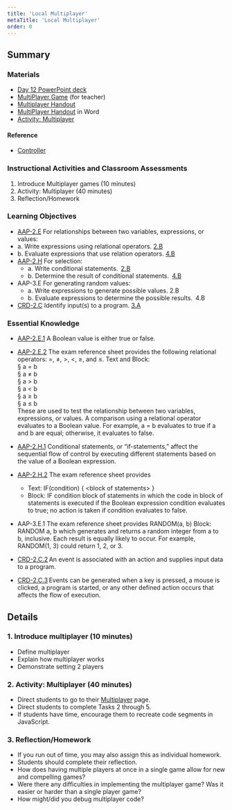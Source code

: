 ```yaml
---
title: 'Local Multiplayer'
metaTitle: 'Local Multiplayer'
order: 0
---
```


## Summary

### Materials

* [Day 12 PowerPoint deck]()
* [MultiPlayer Game]() (for teacher)
* <a href="/unit-5/day-12/multiplayer">Multiplayer Handout</a>
* [MultiPlayer Handout]() in Word
* [Activity: Multiplayer](https://arcade.makecode.com/courses/csintro2/logic/multiplayer)

#### Reference

* [Controller]()

### Instructional Activities and Classroom Assessments

1. Introduce Multiplayer games (10 minutes)
2. Activity: Multiplayer (40 minutes)
3. Reflection/Homework

### Learning Objectives

* [AAP-2.E](https://apcentral.collegeboard.org/pdf/ap-computer-science-principles-course-and-exam-description.pdf?course=ap-computer-science-principles#page=78) For relationships between two variables, expressions, or values:
* a. Write expressions using relational operators. [2.B](https://apcentral.collegeboard.org/pdf/ap-computer-science-principles-course-and-exam-description.pdf#page=23)
* b. Evaluate expressions that use relation operators. [4.B](https://apcentral.collegeboard.org/pdf/ap-computer-science-principles-course-and-exam-description.pdf#page=23)
* [AAP-2.H](https://apcentral.collegeboard.org/pdf/ap-computer-science-principles-course-and-exam-description.pdf?course=ap-computer-science-principles#page=80) For selection:
    * a. Write conditional statements. [2.B](https://apcentral.collegeboard.org/pdf/ap-computer-science-principles-course-and-exam-description.pdf#page=23)
    * b. Determine the result of conditional statements. [4.B](https://apcentral.collegeboard.org/pdf/ap-computer-science-principles-course-and-exam-description.pdf#page=23)
* AAP-3.E For generating random values:
    * a. Write expressions to generate possible values. 2.B
    * b. Evaluate expressions to determine the possible results. 4.B
* [CRD-2.C](https://apcentral.collegeboard.org/pdf/ap-computer-science-principles-course-and-exam-description.pdf#page=42) Identify input(s) to a program. [3.A](https://apcentral.collegeboard.org/pdf/ap-computer-science-principles-course-and-exam-description.pdf#page=23)

### Essential Knowledge

* [AAP-2.E.1]() A Boolean value is either true or false.
* [AAP-2.E.2]() The exam reference sheet provides the following relational operators: =, ≠, >, <, ≥, and ≤. Text and Block:<br/>
§ a = b<br/>
§ a ≠ b<br/>
§ a > b<br/>
§ a < b<br/>
§ a ≥ b<br/>
§ a ≤ b<br/>
These are used to test the relationship between two variables, expressions, or values. A comparison using a relational operator evaluates to a Boolean value. For example,  a = b evaluates to true if a and b are equal; otherwise, it evaluates  to false.

* [AAP-2.H.1]() Conditional statements, or “if-statements,” affect the sequential flow of control by executing different statements based on the value of a Boolean expression. 
* [AAP-2.H.2]() The exam reference sheet provides
    * Text: IF(condition) { &lt;block of statements&gt; }
    * Block: IF condition block of statements in which the code in block of statements is executed if the Boolean expression condition evaluates to true; no action is taken if condition evaluates to false.
* AAP-3.E.1 The exam reference sheet provides RANDOM(a, b) Block: RANDOM  a, b which generates and returns a random integer from a to b, inclusive. Each result is equally likely to occur. For example, RANDOM(1, 3) could return 1, 2, or 3.
* [CRD-2.C.2]() An event is associated with an action and supplies input data to a program.
* [CRD-2.C.3]() Events can be generated when a key is pressed, a mouse is clicked, a program is started, or any other defined action occurs that affects the flow of execution.

## Details

### 1. Introduce multiplayer (10 minutes) 

* Define multiplayer
* Explain how multiplayer works
* Demonstrate setting 2 players

### 2. Activity: Multiplayer (40 minutes) 

* Direct students to go to their <a href="/unit-5/day-12/multiplayer">Multiplayer</a> page.
* Direct students to complete Tasks 2 through 5.
* If students have time, encourage them to recreate code segments in JavaScript.

### 3. Reflection/Homework

* If you run out of time, you may also assign this as individual homework.
* Students should complete their reflection.
* How does having multiple players at once in a single game allow for new and compelling games?
* Were there any difficulties in implementing the multiplayer game? Was it easier or harder than a single player game?
* How might/did you debug multiplayer code?